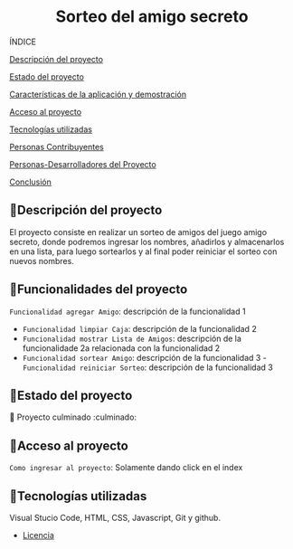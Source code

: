
<h1 align="center"> Sorteo del amigo secreto </h1>

ÍNDICE

[Descripción del proyecto]()

[Estado del proyecto]()

[Características de la aplicación y demostración]()

[Acceso al proyecto]()

[Tecnologías utilizadas]()

[Personas Contribuyentes]()

[Personas-Desarrolladores del Proyecto]()

[Conclusión]()


## :hammer:Descripción del proyecto
El proyecto consiste en realizar un sorteo de amigos del juego amigo secreto, donde podremos ingresar los nombres, añadirlos y almacenarlos en una lista, para luego sortearlos y al final poder reiniciar el sorteo con nuevos nombres.
## :hammer:Funcionalidades del proyecto

`Funcionalidad agregar Amigo`: descripción de la funcionalidad 1
- `Funcionalidad limpiar Caja`: descripción de la funcionalidad 2
- `Funcionalidad mostrar Lista de Amigos`: descripción de la funcionalidade 2a relacionada con la funcionalidad 2
- `Funcionalidad sortear Amigo`: descripción de la funcionalidad 3 
-`Funcionalidad reiniciar Sorteo`: descripción de la funcionalidad 3

## :hammer:Estado del proyecto

:construction: Proyecto culminado :culminado:

## :hammer:Acceso al proyecto
`Como ingresar al proyecto`: Solamente dando click en el index

## :hammer:Tecnologías utilizadas

Visual Stucio Code, HTML, CSS, Javascript, Git y github.

* [Licencia](#licencia)